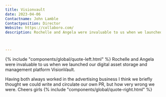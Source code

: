 ```yaml
---
title: Visionvault
date: 2023-04-06
Contactname: John Lamble
Contactposition: Director
Website: https://collaboro.com/
description: Rochelle and Angela were invaluable to us when we launched our digital asset storage and management platform VisionVault.



---
```


<span class="leftfloat">{% include "components/global/quote-left.html" %}</span>
Rochelle and Angela were invaluable to us when we launched our digital asset storage and management platform VisionVault.

Having both always worked in the advertising business I think we briefly thought we could write and circulate our own PR, but how very wrong we were. Cheers girls
<span class="rightfloat">{% include "components/global/quote-right.html" %}</span>

